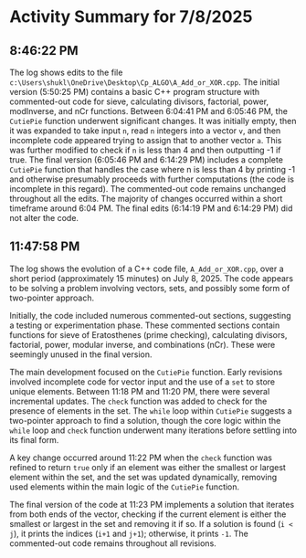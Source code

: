 # Activity Summary for 7/8/2025

## 8:46:22 PM
The log shows edits to the file `c:\Users\shukl\OneDrive\Desktop\Cp_ALGO\A_Add_or_XOR.cpp`.  The initial version (5:50:25 PM) contains a basic C++ program structure with commented-out code for sieve, calculating divisors, factorial, power, modInverse, and nCr functions.  Between 6:04:41 PM and 6:05:46 PM, the `CutiePie` function underwent significant changes.  It was initially empty, then it was expanded to take input `n`,  read `n` integers into a vector `v`, and then incomplete code appeared trying to assign that to another vector `a`. This was further modified to check if `n` is less than 4 and then outputting -1 if true. The final version (6:05:46 PM and 6:14:29 PM)  includes a complete `CutiePie` function that handles the case where n is less than 4 by printing -1 and otherwise presumably proceeds with further computations (the code is incomplete in this regard). The commented-out code remains unchanged throughout all the edits.  The majority of changes occurred within a short timeframe around 6:04 PM.  The final edits (6:14:19 PM and 6:14:29 PM) did not alter the code.


## 11:47:58 PM
The log shows the evolution of a C++ code file, `A_Add_or_XOR.cpp`, over a short period (approximately 15 minutes) on July 8, 2025.  The code appears to be solving a problem involving vectors, sets, and possibly some form of two-pointer approach.

Initially, the code included numerous commented-out sections, suggesting a testing or experimentation phase. These commented sections contain functions for sieve of Eratosthenes (prime checking), calculating divisors, factorial, power, modular inverse, and combinations (nCr). These were seemingly unused in the final version.

The main development focused on the `CutiePie` function.  Early revisions involved incomplete code for vector input and the use of a `set` to store unique elements.  Between 11:18 PM and 11:20 PM, there were several incremental updates.  The  `check` function was added to check for the presence of elements in the set.  The `while` loop within `CutiePie` suggests a two-pointer approach to find a solution, though the core logic within the `while` loop and `check` function underwent many iterations before settling into its final form.

A key change occurred around 11:22 PM when the `check` function was refined to return `true` only if an element was either the smallest or largest element within the set, and the set was updated dynamically, removing used elements within the main logic of the `CutiePie` function.


The final version of the code at 11:23 PM implements a solution that iterates from both ends of the vector, checking if the current element is either the smallest or largest in the set and removing it if so.  If a solution is found (`i < j`), it prints the indices (`i+1` and `j+1`); otherwise, it prints `-1`.  The commented-out code remains throughout all revisions.

